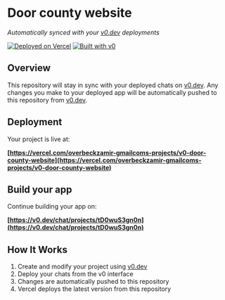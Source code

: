 # Door county website

*Automatically synced with your [v0.dev](https://v0.dev) deployments*

[![Deployed on Vercel](https://img.shields.io/badge/Deployed%20on-Vercel-black?style=for-the-badge&logo=vercel)](https://vercel.com/overbeckzamir-gmailcoms-projects/v0-door-county-website)
[![Built with v0](https://img.shields.io/badge/Built%20with-v0.dev-black?style=for-the-badge)](https://v0.dev/chat/projects/tD0wuS3gn0n)

## Overview

This repository will stay in sync with your deployed chats on [v0.dev](https://v0.dev).
Any changes you make to your deployed app will be automatically pushed to this repository from [v0.dev](https://v0.dev).

## Deployment

Your project is live at:

**[https://vercel.com/overbeckzamir-gmailcoms-projects/v0-door-county-website](https://vercel.com/overbeckzamir-gmailcoms-projects/v0-door-county-website)**

## Build your app

Continue building your app on:

**[https://v0.dev/chat/projects/tD0wuS3gn0n](https://v0.dev/chat/projects/tD0wuS3gn0n)**

## How It Works

1. Create and modify your project using [v0.dev](https://v0.dev)
2. Deploy your chats from the v0 interface
3. Changes are automatically pushed to this repository
4. Vercel deploys the latest version from this repository
